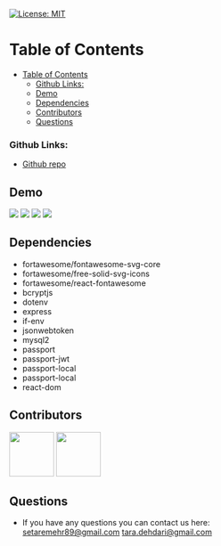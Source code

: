 [![License: MIT](https://img.shields.io/badge/License-MIT-green.svg)](https://opensource.org/licenses/MIT)

# Table of Contents

- [Table of Contents](#table-of-contents)
    - [Github Links:](#github-links)
  - [Demo](#demo)
  - [Dependencies](#dependencies)
  - [Contributors](#contributors)
  - [Questions](#questions)

### Github Links:
* [Github repo](https://github.com/setaremehr/recipe.git)
## Demo
![](https://user-images.githubusercontent.com/66357101/99139404-0f5a8700-25ed-11eb-9299-b4c66e276749.png)
![](https://user-images.githubusercontent.com/66357101/99139414-2c8f5580-25ed-11eb-9cf7-072efc8cde18.png)
![](https://user-images.githubusercontent.com/66357101/99139448-84c65780-25ed-11eb-9dc4-3153bc21f286.png)
![](https://user-images.githubusercontent.com/66357101/99139456-a58ead00-25ed-11eb-9c58-9c4af795e0d6.png)
## Dependencies

- fortawesome/fontawesome-svg-core
- fortawesome/free-solid-svg-icons
- fortawesome/react-fontawesome
- bcryptjs
- dotenv
- express
- if-env
- jsonwebtoken
- mysql2
- passport
- passport-jwt
- passport-local
- passport-local
- react-dom

## Contributors
[//]: contributor-faces

<a href="https://github.com/setaremehr"><img src="https://avatars2.githubusercontent.com/u/66357101?v=4" width="80" height="80"></a> <a href="https://github.com/taradehdari"><img src="https://avatars.githubusercontent.com/taradehdari
" width="80" height="80"></a>



[//]: contributor-faces

## Questions

- If you have any questions you can contact us here: setaremehr89@gmail.com
tara.dehdari@gmail.com
